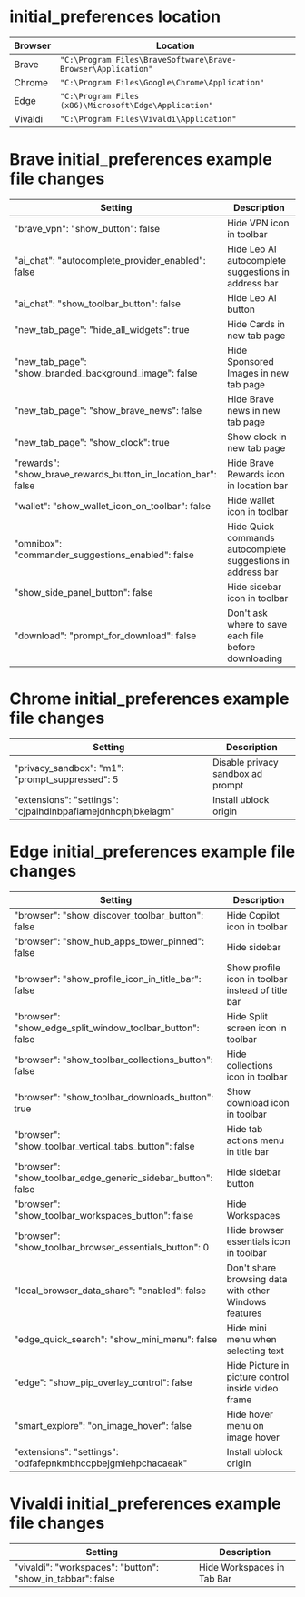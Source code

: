 # initial_preferences location
| Browser | Location |
| --- | --- |
| Brave | `"C:\Program Files\BraveSoftware\Brave-Browser\Application"` |
| Chrome | `"C:\Program Files\Google\Chrome\Application"` |
| Edge | `"C:\Program Files (x86)\Microsoft\Edge\Application"` |
| Vivaldi | `"C:\Program Files\Vivaldi\Application"` |

# Brave initial_preferences example file changes
| Setting | Description |
| --- | --- |
| "brave_vpn": "show_button": false | Hide VPN icon in toolbar |
| "ai_chat": "autocomplete_provider_enabled": false | Hide Leo AI autocomplete suggestions in address bar |
| "ai_chat": "show_toolbar_button": false | Hide Leo AI button |
| "new_tab_page": "hide_all_widgets": true | Hide Cards in new tab page |
| "new_tab_page": "show_branded_background_image": false | Hide Sponsored Images in new tab page |
| "new_tab_page": "show_brave_news": false | Hide Brave news in new tab page |
| "new_tab_page": "show_clock": true | Show clock in new tab page |
| "rewards": "show_brave_rewards_button_in_location_bar": false | Hide Brave Rewards icon in location bar |
| "wallet": "show_wallet_icon_on_toolbar": false | Hide wallet icon in toolbar |
| "omnibox": "commander_suggestions_enabled": false | Hide Quick commands autocomplete suggestions in address bar |
| "show_side_panel_button": false | Hide sidebar icon in toolbar |
| "download": "prompt_for_download": false | Don't ask where to save each file before downloading |

# Chrome initial_preferences example file changes
| Setting | Description |
| --- | --- |
| "privacy_sandbox": "m1": "prompt_suppressed": 5 | Disable privacy sandbox ad prompt |
| "extensions": "settings": "cjpalhdlnbpafiamejdnhcphjbkeiagm" | Install ublock origin |

# Edge initial_preferences example file changes
| Setting | Description |
| --- | --- |
| "browser": "show_discover_toolbar_button": false | Hide Copilot icon in toolbar |
| "browser": "show_hub_apps_tower_pinned": false | Hide sidebar |
| "browser": "show_profile_icon_in_title_bar": false | Show profile icon in toolbar instead of title bar |
| "browser": "show_edge_split_window_toolbar_button": false | Hide Split screen icon in toolbar |
| "browser": "show_toolbar_collections_button": false | Hide collections icon in toolbar |
| "browser": "show_toolbar_downloads_button": true | Show download icon in toolbar |
| "browser": "show_toolbar_vertical_tabs_button": false | Hide tab actions menu in title bar |
| "browser": "show_toolbar_edge_generic_sidebar_button": false | Hide sidebar button |
| "browser": "show_toolbar_workspaces_button": false | Hide Workspaces |
| "browser": "show_toolbar_browser_essentials_button": 0 | Hide browser essentials icon in toolbar |
| "local_browser_data_share": "enabled": false | Don't share browsing data with other Windows features |
| "edge_quick_search": "show_mini_menu": false | Hide mini menu when selecting text |
| "edge": "show_pip_overlay_control": false | Hide Picture in picture control inside video frame |
| "smart_explore": "on_image_hover": false | Hide hover menu on image hover |
| "extensions": "settings": "odfafepnkmbhccpbejgmiehpchacaeak" | Install ublock origin |

# Vivaldi initial_preferences example file changes
| Setting | Description |
| --- | --- |
| "vivaldi": "workspaces": "button": "show_in_tabbar": false | Hide Workspaces in Tab Bar |
